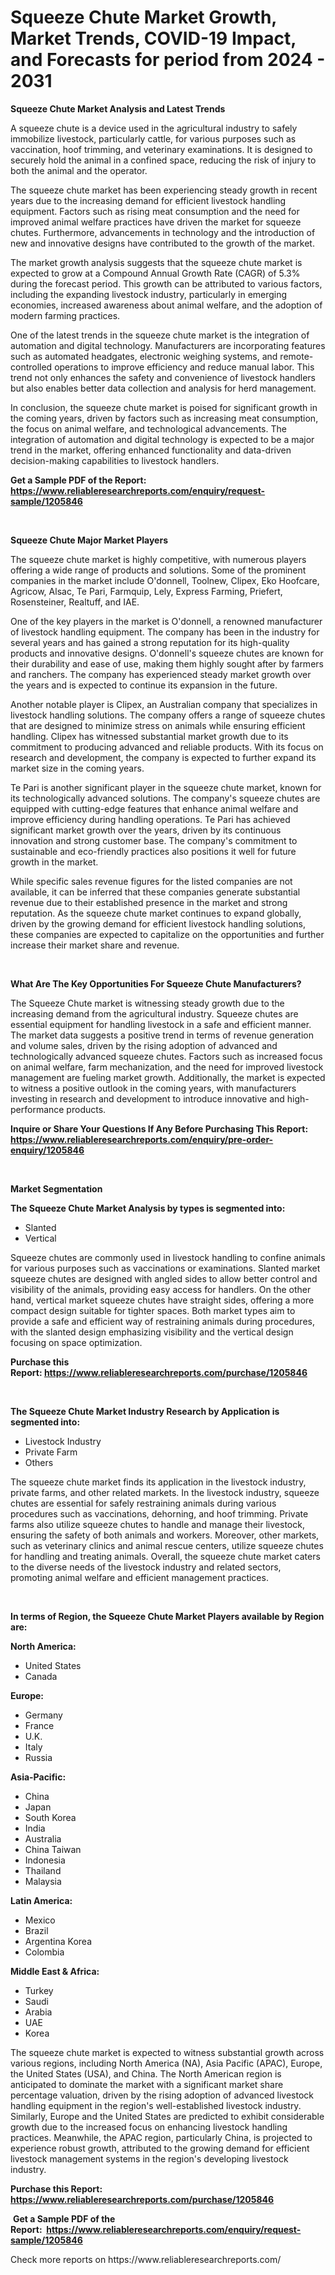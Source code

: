 <p><h1>Squeeze Chute Market Growth, Market Trends, COVID-19 Impact, and Forecasts for period from 2024 - 2031</h1></p><p><strong>Squeeze Chute Market Analysis and Latest Trends</strong></p>
<p><p>A squeeze chute is a device used in the agricultural industry to safely immobilize livestock, particularly cattle, for various purposes such as vaccination, hoof trimming, and veterinary examinations. It is designed to securely hold the animal in a confined space, reducing the risk of injury to both the animal and the operator.</p><p>The squeeze chute market has been experiencing steady growth in recent years due to the increasing demand for efficient livestock handling equipment. Factors such as rising meat consumption and the need for improved animal welfare practices have driven the market for squeeze chutes. Furthermore, advancements in technology and the introduction of new and innovative designs have contributed to the growth of the market.</p><p>The market growth analysis suggests that the squeeze chute market is expected to grow at a Compound Annual Growth Rate (CAGR) of 5.3% during the forecast period. This growth can be attributed to various factors, including the expanding livestock industry, particularly in emerging economies, increased awareness about animal welfare, and the adoption of modern farming practices.</p><p>One of the latest trends in the squeeze chute market is the integration of automation and digital technology. Manufacturers are incorporating features such as automated headgates, electronic weighing systems, and remote-controlled operations to improve efficiency and reduce manual labor. This trend not only enhances the safety and convenience of livestock handlers but also enables better data collection and analysis for herd management.</p><p>In conclusion, the squeeze chute market is poised for significant growth in the coming years, driven by factors such as increasing meat consumption, the focus on animal welfare, and technological advancements. The integration of automation and digital technology is expected to be a major trend in the market, offering enhanced functionality and data-driven decision-making capabilities to livestock handlers.</p></p>
<p><strong>Get a Sample PDF of the Report:&nbsp; <a href="https://www.reliableresearchreports.com/enquiry/request-sample/1205846">https://www.reliableresearchreports.com/enquiry/request-sample/1205846</a></strong></p>
<p>&nbsp;</p>
<p><strong>Squeeze Chute Major Market Players</strong></p>
<p><p>The squeeze chute market is highly competitive, with numerous players offering a wide range of products and solutions. Some of the prominent companies in the market include O'donnell, Toolnew, Clipex, Eko Hoofcare, Agricow, Alsac, Te Pari, Farmquip, Lely, Express Farming, Priefert, Rosensteiner, Realtuff, and IAE.</p><p>One of the key players in the market is O'donnell, a renowned manufacturer of livestock handling equipment. The company has been in the industry for several years and has gained a strong reputation for its high-quality products and innovative designs. O'donnell's squeeze chutes are known for their durability and ease of use, making them highly sought after by farmers and ranchers. The company has experienced steady market growth over the years and is expected to continue its expansion in the future.</p><p>Another notable player is Clipex, an Australian company that specializes in livestock handling solutions. The company offers a range of squeeze chutes that are designed to minimize stress on animals while ensuring efficient handling. Clipex has witnessed substantial market growth due to its commitment to producing advanced and reliable products. With its focus on research and development, the company is expected to further expand its market size in the coming years.</p><p>Te Pari is another significant player in the squeeze chute market, known for its technologically advanced solutions. The company's squeeze chutes are equipped with cutting-edge features that enhance animal welfare and improve efficiency during handling operations. Te Pari has achieved significant market growth over the years, driven by its continuous innovation and strong customer base. The company's commitment to sustainable and eco-friendly practices also positions it well for future growth in the market.</p><p>While specific sales revenue figures for the listed companies are not available, it can be inferred that these companies generate substantial revenue due to their established presence in the market and strong reputation. As the squeeze chute market continues to expand globally, driven by the growing demand for efficient livestock handling solutions, these companies are expected to capitalize on the opportunities and further increase their market share and revenue.</p></p>
<p>&nbsp;</p>
<p><strong>What Are The Key Opportunities For Squeeze Chute Manufacturers?</strong></p>
<p><p>The Squeeze Chute market is witnessing steady growth due to the increasing demand from the agricultural industry. Squeeze chutes are essential equipment for handling livestock in a safe and efficient manner. The market data suggests a positive trend in terms of revenue generation and volume sales, driven by the rising adoption of advanced and technologically advanced squeeze chutes. Factors such as increased focus on animal welfare, farm mechanization, and the need for improved livestock management are fueling market growth. Additionally, the market is expected to witness a positive outlook in the coming years, with manufacturers investing in research and development to introduce innovative and high-performance products.</p></p>
<p><strong>Inquire or Share Your Questions If Any Before Purchasing This Report: <a href="https://www.reliableresearchreports.com/enquiry/pre-order-enquiry/1205846">https://www.reliableresearchreports.com/enquiry/pre-order-enquiry/1205846</a></strong></p>
<p>&nbsp;</p>
<p><strong>Market Segmentation</strong></p>
<p><strong>The Squeeze Chute Market Analysis by types is segmented into:</strong></p>
<p><ul><li>Slanted</li><li>Vertical</li></ul></p>
<p><p>Squeeze chutes are commonly used in livestock handling to confine animals for various purposes such as vaccinations or examinations. Slanted market squeeze chutes are designed with angled sides to allow better control and visibility of the animals, providing easy access for handlers. On the other hand, vertical market squeeze chutes have straight sides, offering a more compact design suitable for tighter spaces. Both market types aim to provide a safe and efficient way of restraining animals during procedures, with the slanted design emphasizing visibility and the vertical design focusing on space optimization.</p></p>
<p><strong>Purchase this Report:&nbsp;<a href="https://www.reliableresearchreports.com/purchase/1205846">https://www.reliableresearchreports.com/purchase/1205846</a></strong></p>
<p>&nbsp;</p>
<p><strong>The Squeeze Chute Market Industry Research by Application is segmented into:</strong></p>
<p><ul><li>Livestock Industry</li><li>Private Farm</li><li>Others</li></ul></p>
<p><p>The squeeze chute market finds its application in the livestock industry, private farms, and other related markets. In the livestock industry, squeeze chutes are essential for safely restraining animals during various procedures such as vaccinations, dehorning, and hoof trimming. Private farms also utilize squeeze chutes to handle and manage their livestock, ensuring the safety of both animals and workers. Moreover, other markets, such as veterinary clinics and animal rescue centers, utilize squeeze chutes for handling and treating animals. Overall, the squeeze chute market caters to the diverse needs of the livestock industry and related sectors, promoting animal welfare and efficient management practices.</p></p>
<p>&nbsp;</p>
<p><strong>In terms of Region, the Squeeze Chute Market Players available by Region are:</strong></p>
<p>
    <p> <strong> North America: </strong>
        <ul>
            <li>United States</li>
            <li>Canada</li>
        </ul>
        </p> 
    <p> <strong> Europe: </strong>
        <ul>
            <li>Germany</li>
            <li>France</li>
            <li>U.K.</li>
            <li>Italy</li>
            <li>Russia</li>
        </ul>
        </p> 
    <p> <strong> Asia-Pacific: </strong>
        <ul>
            <li>China</li>
            <li>Japan</li>
            <li>South Korea</li>
            <li>India</li>
            <li>Australia</li>
            <li>China Taiwan</li>
            <li>Indonesia</li>
            <li>Thailand</li>
            <li>Malaysia</li>
        </ul>
        </p> 
    <p> <strong> Latin America: </strong>
        <ul>
            <li>Mexico</li>
            <li>Brazil</li>
            <li>Argentina Korea</li>
            <li>Colombia</li>
        </ul>
        </p> 
    <p> <strong> Middle East & Africa: </strong>
        <ul>
            <li>Turkey</li>
            <li>Saudi</li>
            <li>Arabia</li>
            <li>UAE</li>
            <li>Korea</li>
        </ul>
    </p>
    </p>
<p><p>The squeeze chute market is expected to witness substantial growth across various regions, including North America (NA), Asia Pacific (APAC), Europe, the United States (USA), and China. The North American region is anticipated to dominate the market with a significant market share percentage valuation, driven by the rising adoption of advanced livestock handling equipment in the region's well-established livestock industry. Similarly, Europe and the United States are predicted to exhibit considerable growth due to the increased focus on enhancing livestock handling practices. Meanwhile, the APAC region, particularly China, is projected to experience robust growth, attributed to the growing demand for efficient livestock management systems in the region's developing livestock industry.</p></p>
<p><strong>Purchase this Report: <a href="https://www.reliableresearchreports.com/purchase/1205846">https://www.reliableresearchreports.com/purchase/1205846</a></strong></p>
<p>&nbsp;<strong>Get a Sample PDF of the Report:&nbsp;&nbsp;<a href="https://www.reliableresearchreports.com/enquiry/request-sample/1205846">https://www.reliableresearchreports.com/enquiry/request-sample/1205846</a></strong></p>
<p><strong></strong></p>
<p>Check more reports on https://www.reliableresearchreports.com/</p>